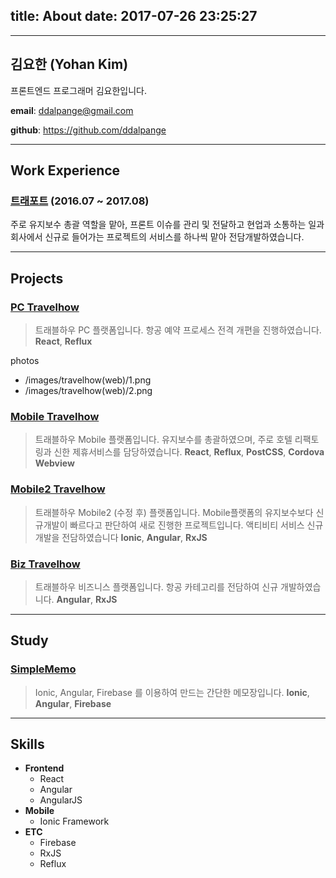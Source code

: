 title: About
date: 2017-07-26 23:25:27
---
---

## 김요한 (Yohan Kim)

프론트엔드 프로그래머 김요한입니다.


**email**: ddalpange@gmail.com

**github**: https://github.com/ddalpange

---

## Work Experience

### [트래포트](https://m.travelhow.com) (2016.07 ~ 2017.08)

주로 유지보수 총괄 역할을 맡아, 프론트 이슈를 관리 및 전달하고 현업과 소통하는 일과<br/>
회사에서 신규로 들어가는 프로젝트의 서비스를 하나씩 맡아 전담개발하였습니다. 

---

## Projects
### [PC Travelhow](https://www.travelhow.com)
> 트래블하우 PC 플랫폼입니다. 항공 예약 프로세스 전격 개편을 진행하였습니다. 
**React**, **Reflux**

photos
- /images/travelhow(web)/1.png
- /images/travelhow(web)/2.png

### [Mobile Travelhow](https://m.travelhow.com)
> 트래블하우 Mobile 플랫폼입니다. 유지보수를 총괄하였으며, 주로 호텔 리팩토링과 신한 제휴서비스를 담당하였습니다.
**React**, **Reflux**, **PostCSS**, **Cordova Webview**

### [Mobile2 Travelhow](https://mm.travelhow.com)
> 트래블하우 Mobile2 (수정 후) 플랫폼입니다. Mobile플랫폼의 유지보수보다 신규개발이 빠르다고 판단하여 새로 진행한 프로젝트입니다. 액티비티 서비스 신규개발을 전담하였습니다
**Ionic**, **Angular**, **RxJS**

### [Biz Travelhow](https://biz.travelhow.biz)
> 트래블하우 비즈니스 플랫폼입니다. 항공 카테고리를 전담하여 신규 개발하였습니다.
**Angular**, **RxJS**

---

## Study
### [SimpleMemo](https://github.com/ddalpange/simple-memo)
> Ionic, Angular, Firebase 를 이용하여 만드는 간단한 메모장입니다.
**Ionic**, **Angular**, **Firebase**



---

## Skills
* **Frontend**
    * React
    * Angular
    * AngularJS
* **Mobile**
    * Ionic Framework
* **ETC**
    * Firebase
    * RxJS
    * Reflux